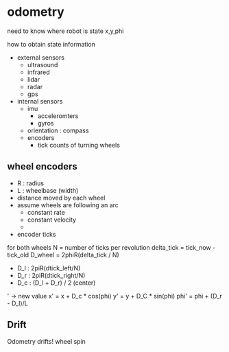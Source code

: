 # odometry

need to know where robot is
state
x,y,phi

how to obtain state information

- external sensors
  - ultrasound
  - infrared
  - lidar
  - radar
  - gps
- internal sensors
  - imu
    - acceleromters
    - gyros
  - orientation : compass
  - encoders
    - tick counts of turning wheels

## wheel encoders

- R : radius
- L : wheelbase (width)
- distance moved by each wheel
- assume wheels are following an arc
  - constant rate
  - constant velocity
  -
- encoder ticks

for both wheels
N = number of ticks per revolution
delta_tick = tick_now - tick_old
D_wheel = 2phiR(delta_tick / N)

- D_l : 2piR(dtick_left/N)
- D_r : 2piR(dtick_right/N)
- D_c : (D_l + D_r) / 2 (center)

' -> new value
x' = x + D_c \* cos(phi)
y' = y + D_C \* sin(phi)
phi' = phi + (D_r - D_l)/L

## Drift

Odometry drifts!
wheel spin
